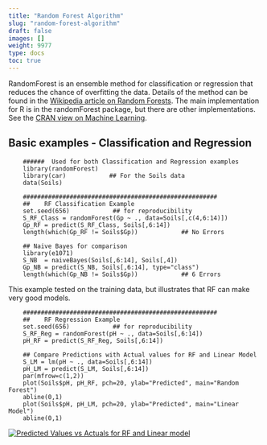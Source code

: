 ```yaml
---
title: "Random Forest Algorithm"
slug: "random-forest-algorithm"
draft: false
images: []
weight: 9977
type: docs
toc: true
---
```


RandomForest is an ensemble method for classification or regression that reduces the chance of overfitting the data. Details of the method can be found in the [Wikipedia article on Random Forests](https://en.wikipedia.org/wiki/Random_forest).  The main implementation for R is in the randomForest package, but there are other implementations. See the [CRAN view on Machine Learning](https://CRAN.R-project.org/view=MachineLearning).

## Basic examples - Classification and Regression
        ######  Used for both Classification and Regression examples
        library(randomForest)
        library(car)            ## For the Soils data
        data(Soils)
        
        ######################################################
        ##    RF Classification Example
        set.seed(656)            ## for reproducibility
        S_RF_Class = randomForest(Gp ~ ., data=Soils[,c(4,6:14)])
        Gp_RF = predict(S_RF_Class, Soils[,6:14])
        length(which(Gp_RF != Soils$Gp))            ## No Errors

        ## Naive Bayes for comparison
        library(e1071)
        S_NB  = naiveBayes(Soils[,6:14], Soils[,4]) 
        Gp_NB = predict(S_NB, Soils[,6:14], type="class")
        length(which(Gp_NB != Soils$Gp))            ## 6 Errors
This example tested on the training data, but illustrates that RF can make very good models.

        ######################################################
        ##    RF Regression Example
        set.seed(656)            ## for reproducibility
        S_RF_Reg = randomForest(pH ~ ., data=Soils[,6:14])
        pH_RF = predict(S_RF_Reg, Soils[,6:14])

        ## Compare Predictions with Actual values for RF and Linear Model
        S_LM = lm(pH ~ ., data=Soils[,6:14])
        pH_LM = predict(S_LM, Soils[,6:14])
        par(mfrow=c(1,2))
        plot(Soils$pH, pH_RF, pch=20, ylab="Predicted", main="Random Forest")
        abline(0,1)
        plot(Soils$pH, pH_LM, pch=20, ylab="Predicted", main="Linear Model")
        abline(0,1)
[![Predicted Values vs Actuals for RF and Linear model][1]][1]


  [1]: https://i.stack.imgur.com/ieM8R.png

